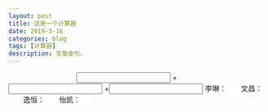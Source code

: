 ```yaml
---
layout: post
title: 这是一个计算器
date: 2019-3-16
categories: blog
tags: [计算器]
description: 文章金句。
---
```


<html>
    <head>
    <meta http-equiv="Content-Type" content="text/html; charset=utf-8" /> 
        <title>emmm</title>
        <script type="text/javascript">
        function sum(obj) {
var z = document.getElementById("z");
            var a = document.getElementById("a");
            var b = document.getElementById("b");
if(a.value!=''&&b.value!='')
{
y.value=parseInt(b.value)+parseInt(a.value);
h.value=parseInt(z.value)+parseInt(a.value)+parseInt(b.value);
}
        }
        </script>
    </head>
    <body>
<input type="text" id="z" onkeyup="sum(this);" />
+<input type="text" id="a" onkeyup="sum(this);" />
+<input type="text" id="b" onkeyup="sum(this);" />  
李琳：<input type='text' id='y' style="border:0px solid white; width:25px" />
文昌：<input type='text' id='y' style="border:0px solid white; width:25px" />
逸恒：<input type='text' id='h' style="border:0px solid white; width:25px" />
怡凯：<input type='text' id='h' style="border:0px solid white; width:25px" />
    </body>
 
</html>

